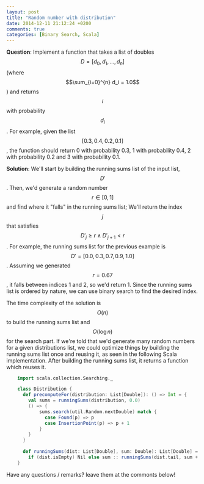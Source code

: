 ```yaml
---
layout: post
title: "Random number with distribution"
date: 2014-12-11 21:12:24 +0200
comments: true
categories: [Binary Search, Scala]
---
```


**Question**: Implement a function that takes a list of doubles $$D = [d_0, d_1, \ldots, d_n]$$ (where $$\sum_{i=0}^{n} d_i = 1.0$$) and returns $$i$$ with probability $$d_i$$.
For example, given the list $$[0.3, 0.4, 0.2, 0.1]$$, the function should return 0 with probability 0.3, 1 with probability 0.4, 2 with probability 0.2 and 3 with probability 0.1.

**Solution**:
We'll start by building the running sums list of the input list, $$D'$$. Then, we'd generate a random number $$r \in [0, 1]$$ and find where it 
"falls" in the running sums list; We'll return the index $$j$$ that satisfies $$D'_j \geq r \wedge D'_{j+1} < r$$.
For example, the running sums list for the previous example is $$D'=[0.0, 0.3, 0.7, 0.9, 1.0]$$. Assuming we generated $$ r = 0.67$$, it falls between indices 1 and 2, 
so we'd return 1.
Since the running sums list is ordered by nature, we can use binary search to find the desired index.

The time complexity of the solution is $$O(n)$$ to build the running sums list and $$O(\log{}n)$$ for the search part. If we're told that we'd generate many random numbers
for a given distributions list, we could optimize things by building the running sums list once and reusing it, as seen in the following Scala implementation. After building the
running sums list, it returns a function which reuses it.

``` Scala
    import scala.collection.Searching._

    class Distribution {
      def precomputeFor(distribution: List[Double]): () => Int = {
        val sums = runningSums(distribution, 0.0)
        () => { 
            sums.search(util.Random.nextDouble) match {
              case Found(p) => p
              case InsertionPoint(p) => p + 1
            }
        }
      }
    
      def runningSums(dist: List[Double], sum: Double): List[Double] = 
        if (dist.isEmpty) Nil else sum :: runningSums(dist.tail, sum + dist.head)
    }
```

Have any questions / remarks? leave them at the commonts below!

